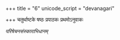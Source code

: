 +++
title = "6"
unicode_script = "devanagari"

+++
चतुर्थाष्टके षष्ठः प्रपाठकः प्रथमोऽनुवाकः

*परिषेचनसंस्काराभिधानम्*